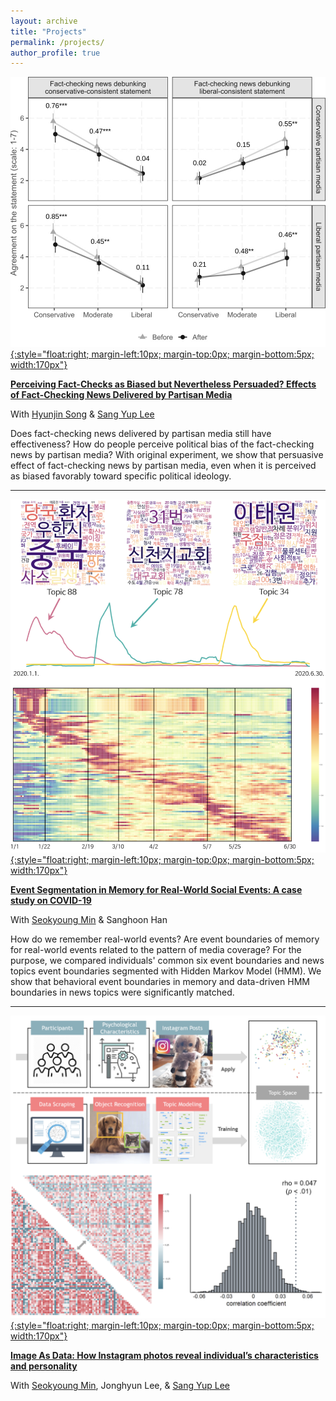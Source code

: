 ```yaml
---
layout: archive
title: "Projects"
permalink: /projects/
author_profile: true
---
```


<!-- {% include base_path %}

{% for post in site.projects reversed %}
  {% include archive-single.html %}
  ---
{% endfor %} -->


[![Project 3 thumbnail](/images/thumbnail_project03.jpeg){:style="float:right; margin-left:10px; margin-top:0px; margin-bottom:5px; width:170px"}](/projects/project03_fact-checking-by-partisan-media)

[**Perceiving Fact-Checks as Biased but Nevertheless Persuaded? Effects of Fact-Checking News Delivered by Partisan Media**](/projects/project03_fact-checking-by-partisan-media)

With [Hyunjin Song](https://www.hyunjinsong.com) & [Sang Yup Lee](https://sangyup-lee.github.io/aboutme/)

Does fact-checking news delivered by partisan media still have effectiveness? How do people perceive political bias of the fact-checking news by partisan media? With original experiment, we show that persuasive effect of fact-checking news by partisan media, even when it is perceived as biased favorably toward specific political ideology.

---
[![Project 2 thumbnail](/images/thumbnail_project02.png){:style="float:right; margin-left:10px; margin-top:0px; margin-bottom:5px; width:170px"}](/projects/project02_event-segmentation)

[**Event Segmentation in Memory for Real-World Social Events: A case study on COVID-19**](/projects/project02_event-segmentation)

With [Seokyoung Min](https://sites.google.com/view/seokyoungmin/home?authuser=0) & Sanghoon Han

How do we remember real-world events? Are event boundaries of memory for real-world events related to the pattern of media coverage? For the purpose, we compared individuals' common six event boundaries and news topics event boundaries segmented with Hidden Markov Model (HMM). We show that behavioral event boundaries in memory and data-driven HMM boundaries in news topics were significantly matched.

---
[![Project 1 thumbnail](/images/thumbnail_project01.png){:style="float:right; margin-left:10px; margin-top:0px; margin-bottom:5px; width:170px"}](/projects/project01_image-as-data)

[**Image As Data: How Instagram photos reveal individual’s characteristics and personality**](/projects/project01_image-as-data)

With [Seokyoung Min](https://sites.google.com/view/seokyoungmin/home?authuser=0), Jonghyun Lee, & [Sang Yup Lee](https://sangyup-lee.github.io/aboutme/)
